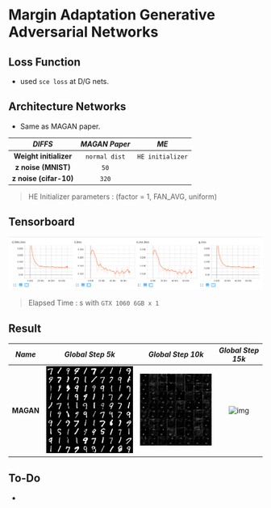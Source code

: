 # Margin Adaptation Generative Adversarial Networks

## Loss Function

* used ``sce loss`` at D/G nets.

## Architecture Networks

* Same as MAGAN paper.

*DIFFS* | *MAGAN Paper* | *ME*  |
 :---:  |     :---:      | :---: |
 **Weight initializer** | ``normal dist`` | ``HE initializer`` |
 **z noise (MNIST)** | ``50`` | `` `` |
 **z noise (cifar-10)** | ``320`` | `` `` |

> HE Initializer parameters       : (factor = 1, FAN_AVG, uniform)

## Tensorboard

![result](./magan_tb.png)

> Elapsed Time : s with ``GTX 1060 6GB x 1``

## Result

*Name* | *Global Step 5k* | *Global Step 10k* | *Global Step 15k*
:---: | :---: | :---: | :---:
**MAGAN**      | ![img](./gen_img/train_00050000.png) | ![img](./gen_img/train_00100000.png) | ![img](./gen_img/train_00150000.png)

## To-Do
* 